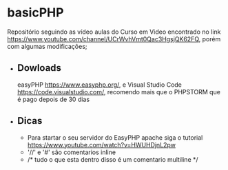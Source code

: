 # basicPHP
Repositório seguindo as vídeo aulas do Curso em Video encontrado no link https://www.youtube.com/channel/UCrWvhVmt0Qac3HgsjQK62FQ, porém com algumas modificações;

- ## Dowloads
  easyPHP https://www.easyphp.org/, e Visual Studio Code https://code.visualstudio.com/,  recomendo mais que o PHPSTORM que é pago depois de 30 dias
  
- ## Dicas
  - Para startar o seu servidor do EasyPHP apache siga o tutorial https://www.youtube.com/watch?v=HWUHDjnL2pw
  - '//' e '#' são comentarios inline
  - /* tudo o que esta dentro disso é um comentario multiline */
